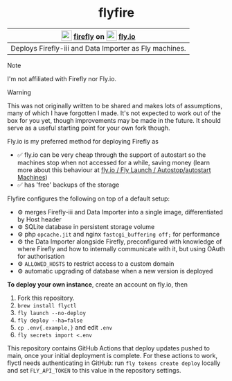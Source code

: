<div align="center">

# flyfire

| <sub><img src="https://firefly-iii.org/assets/favicon/favicon.ico" width="24"></sub> [firefly](https://firefly-iii.org) on <sub><img src="https://fly.io/static/images/favicon/favicon.ico" width="24"></sub> [fly.io](https://fly.io) |
|:-:|
|Deploys Firefly-iii and Data Importer as Fly machines.<br>|

</div>

> [!Note]
> I'm not affiliated with Firefly nor Fly.io.

> [!Warning]
> This was not originally written to be shared and makes lots of assumptions, many of which I have forgotten I made. It's not expected to work out of the box for you yet, though improvements may be made in the future. It should serve as a useful starting point for your own fork though.

Fly.io is my preferred method for deploying Firefly as

- ✅ fly.io can be very cheap through the support of autostart so the machines stop when not accessed for a while, saving money
  (learn more about this behaviour at [fly.io / Fly Launch / Autostop/autostart Machines](https://fly.io/docs/launch/autostop-autostart/))
- ✅ has 'free' backups of the storage

Flyfire configures the following on top of a default setup:

- ⚙️ merges Firefly-iii and Data Importer into a single image, differentiated by Host header
- ⚙️ SQLite database in persistent storage volume
- ⚙️ php `opcache.jit` and️ nginx `fastcgi_buffering off;` for performance
- ⚙️ the Data Importer alongside Firefly, preconfigured with knowledge of where Firefly and how to internally communicate with it, but using OAuth for authorisation
- ⚙️ `ALLOWED_HOSTS` to restrict access to a custom domain
- ⚙️ automatic upgrading of database when a new version is deployed

**To deploy your own instance**, create an account on fly.io, then

1. Fork this repository.
2. `brew install flyctl`
3. `fly launch --no-deploy`
4. `fly deploy --ha=false`
5. `cp .env{.example,}` and edit `.env`
6. `fly secrets import <.env`

This repository contains GitHub Actions that deploy updates pushed to main, once your initial deployment is complete. For these actions to work, flyctl needs authenticating in GitHub: run `fly tokens create deploy` locally and set `FLY_API_TOKEN` to this value in the repository settings.
